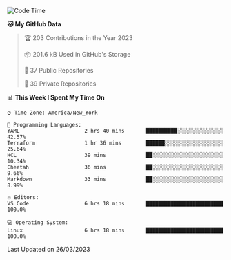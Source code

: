 <!--START_SECTION:waka-->
![Code Time](http://img.shields.io/badge/Code%20Time-152%20hrs%2029%20mins-blue)

**🐱 My GitHub Data** 

> 🏆 203 Contributions in the Year 2023
 > 
> 📦 201.6 kB Used in GitHub's Storage 
 > 
> 📜 37 Public Repositories 
 > 
> 🔑 39 Private Repositories  
 > 
📊 **This Week I Spent My Time On** 

```text
⌚︎ Time Zone: America/New_York

💬 Programming Languages: 
YAML                     2 hrs 40 mins       ██████████░░░░░░░░░░░░░░░   42.57% 
Terraform                1 hr 36 mins        ██████░░░░░░░░░░░░░░░░░░░   25.64% 
HCL                      39 mins             ██░░░░░░░░░░░░░░░░░░░░░░░   10.34% 
Cheetah                  36 mins             ██░░░░░░░░░░░░░░░░░░░░░░░   9.66% 
Markdown                 33 mins             ██░░░░░░░░░░░░░░░░░░░░░░░   8.99%

🔥 Editors: 
VS Code                  6 hrs 18 mins       █████████████████████████   100.0%

💻 Operating System: 
Linux                    6 hrs 18 mins       █████████████████████████   100.0%

```


 Last Updated on 26/03/2023
<!--END_SECTION:waka-->